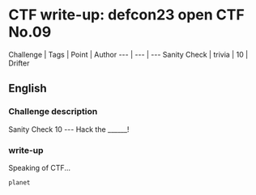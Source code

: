 # CTF write-up: defcon23 open CTF No.09
Challenge | Tags | Point | Author
--- | --- | ---
Sanity Check | trivia | 10 | Drifter

## English

### Challenge description
Sanity Check 10 --- Hack the ______\! 

### write-up
Speaking of CTF...
```
planet
```
